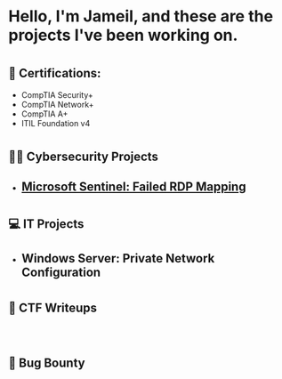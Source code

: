 <h1>Hello, I'm Jameil, and these are the projects I've been working on. <br/> </h1>

  
# <h2>📃 Certifications:</h2>
 - CompTIA Security+ <br>
 - CompTIA Network+ <br>
 - CompTIA A+ <br>
 - ITIL Foundation v4
  
  
# <h2>👨‍💻 Cybersecurity Projects</h2>
  
- ## [Microsoft Sentinel: Failed RDP Mapping](https://github.com/jgib1/Sentinel-Lab)
<!-- - ## [LimaCharlie: Custom EDR Rules] 
<br> -->

# <h2>💻 IT Projects</h2>
- ## Windows Server: Private Network Configuration

# <h2>🚩 CTF Writeups</h2>
<br>

# <h2>🐞 Bug Bounty</h2>


